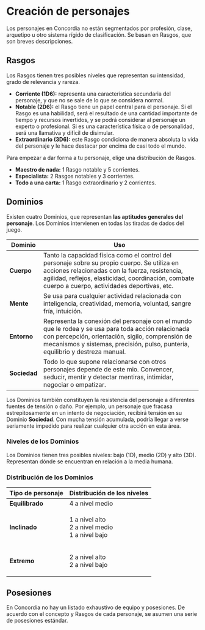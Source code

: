 # Creación de personajes

Los personajes en Concordia no están segmentados por profesión, clase, arquetipo u otro sistema rígido de clasificación. Se basan en Rasgos, que son breves descripciones.

## Rasgos

Los Rasgos tienen tres posibles niveles que representan su intensidad, grado de relevancia y rareza.

* **Corriente (1D6):** representa una característica secundaria del personaje, y que no se sale de lo que se considera normal.
* **Notable (2D6):** el Rasgo tiene un papel central para el personaje. Si el Rasgo es una habilidad, será el resultado de una cantidad importante de tiempo y recursos invertidos, y se podrá considerar al personaje un experto o profesional. Si es una característica física o de personalidad, será una llamativa y difícil de disimular.
* **Extraordinario (3D6):** este Rasgo condiciona de manera absoluta la vida del personaje y le hace destacar por encima de casi todo el mundo.

Para empezar a dar forma a tu personaje, elige una distribución de Rasgos.

* **Maestro de nada:** 1 Rasgo notable y 5 corrientes.
* **Especialista:** 2 Rasgos notables y 3 corrientes.
* **Todo a una carta:** 1 Rasgo extraordinario y 2 corrientes.

## Dominios

Existen cuatro Dominios, que representan **las aptitudes generales del personaje**. Los Dominios intervienen en todas las tiradas de dados del juego.

| Dominio      | Uso                                                                                                                                                                                                                                                  |
| ------------ | ---------------------------------------------------------------------------------------------------------------------------------------------------------------------------------------------------------------------------------------------------- |
| **Cuerpo**   | Tanto la capacidad física como el control del personaje sobre su propio cuerpo. Se utiliza en acciones relacionadas con la fuerza, resistencia, agilidad, reflejos, elasticidad, coordinación, combate cuerpo a cuerpo, actividades deportivas, etc. |
| **Mente**    | Se usa para cualquier actividad relacionada con inteligencia, creatividad, memoria, voluntad, sangre fría, intuición.                                                                                                                                |
| **Entorno**  | Representa la conexión del personaje con el mundo que le rodea y se usa para toda acción relacionada con percepción, orientación, sigilo, comprensión de mecanismos y sistemas, precisión, pulso, puntería, equilibrio y destreza manual.            |
| **Sociedad** | Todo lo que supone relacionarse con otros personajes depende de este mio. Convencer, seducir, mentir y detectar mentiras, intimidar, negociar o empatizar.                                                                                           |

Los Dominios también constituyen la resistencia del personaje a diferentes fuentes de tensión o daño. Por ejemplo, un personaje que fracasa estrepitosamente en un intento de negociación, recibirá tensión en su Dominio **Sociedad**. Con mucha tensión acumulada, podría llegar a verse seriamente impedido para realizar cualquier otra acción en esta área.

### **Niveles de los Dominios**

Los Dominios tienen tres posibles niveles: bajo (1D), medio (2D) y alto (3D). Representan dónde se encuentran en relación a la media humana.

### **Distribución de los Dominios**

| Tipo de personaje | Distribución de los niveles                                |
| ----------------- | ---------------------------------------------------------- |
| **Equilibrado**   | 4 a nivel medio                                            |
| **Inclinado**     | <p>1 a nivel alto<br>2 a nivel medio<br>1 a nivel bajo</p> |
| **Extremo**       | <p>2 a nivel alto<br>2 a nivel bajo</p>                    |

## Posesiones

En Concordia no hay un listado exhaustivo de equipo y posesiones. De acuerdo con el concepto y Rasgos de cada personaje, se asumen una serie de posesiones estándar.
